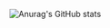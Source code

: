 ![Anurag's GitHub stats](https://github-readme-stats.vercel.app/api?username=peter-id-labs&show_icons=true&theme=merko)
